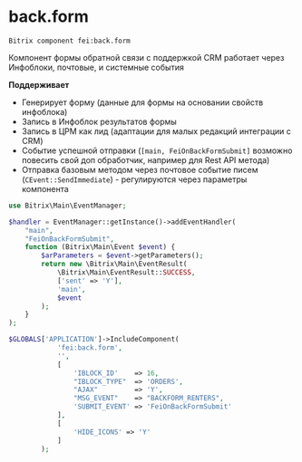 # back.form
`Bitrix component fei:back.form`

Компонент формы обратной связи с поддержкой CRM работает через Инфоблоки, почтовые, и системные события

**Поддерживает**
- Генерирует форму (данные для формы на основании свойств инфоблока)
- Запись в Инфоблок результатов формы
- Запись в ЦРМ как лид (адаптации для малых редакций интеграции с CRM)
- Событие успешной отправки (`[main, FeiOnBackFormSubmit]` возможно повесить свой доп обработчик, например для Rest API метода)
- Отправка базовым методом через почтовое событие писем (`CEvent::SendImmediate`) - регулируются через параметры компонента

```php
use Bitrix\Main\EventManager;

$handler = EventManager::getInstance()->addEventHandler(
    "main",
    "FeiOnBackFormSubmit",
    function (Bitrix\Main\Event $event) {
        $arParameters = $event->getParameters();
        return new \Bitrix\Main\EventResult(
            \Bitrix\Main\EventResult::SUCCESS,
            ['sent' => 'Y'],
            'main',
            $event
        );
    }
);
````
```php
$GLOBALS['APPLICATION']->IncludeComponent(
			'fei:back.form',
			'',
			[
				'IBLOCK_ID'    => 16,
				"IBLOCK_TYPE"  => 'ORDERS',
				"AJAX"         => 'Y',
				"MSG_EVENT"    => "BACKFORM_RENTERS",
				'SUBMIT_EVENT' => 'FeiOnBackFormSubmit'
			],
			[
				'HIDE_ICONS' => 'Y'
			]
		);
````

